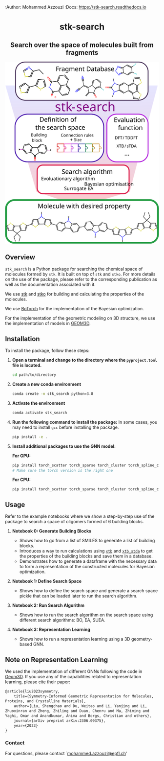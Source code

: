:Author: Mohammed Azzouzi
:Docs: https://stk-search.readthedocs.io


<div align="center">
  <h1>stk-search</h1>
  <h2>Search over the space of molecules built from fragments</h2>
</div>

<p align="center">
  <img src="./overview.svg" alt="Overview Image" />
</p>

## Overview

`stk_search` is a Python package for searching the chemical space of molecules formed by `stk`. It is built on top of `stk` and `stko`. For more details on the use of the package, please refer to the corresponding publication as well as the documentation associated with it.

We use [stk](https://github.com/lukasturcani/stk) and [stko](https://github.com/JelfsMaterialsGroup/stko) for building and calculating the properties of the molecules.

We use [BoTorch](https://botorch.org/) for the implementation of the Bayesian optimization.

For the implementation of the geometric modeling on 3D structure, we use the implementation of models in [GEOM3D](https://github.com/chao1224/Geom3D).

## Installation

To install the package, follow these steps:

1. **Open a terminal and change to the directory where the `pyproject.toml` file is located.**
    ```bash
    cd path/to/directory
    ```

2. **Create a new conda environment**
    ```bash
    conda create -n stk_search python=3.8
    ```

3. **Activate the environment**
    ```bash
    conda activate stk_search
    ```

4. **Run the following command to install the package:**
    In some cases, you may need to install `gcc` before installing the package.
    ```bash
    pip install -e .
    ```

5. **Install additional packages to use the GNN model:**

    **For GPU:**
    ```bash
    pip install torch_scatter torch_sparse torch_cluster torch_spline_conv -f https://data.pyg.org/whl/torch-2.3.0+cu121.html
    # Make sure the torch version is the right one
    ```

    **For CPU:**
    ```bash
    pip install torch_scatter torch_sparse torch_cluster torch_spline_conv -f https://data.pyg.org/whl/torch-2.3.0+cpu.html
    ```

## Usage

Refer to the example notebooks where we show a step-by-step use of the package to search a space of oligomers formed of 6 building blocks.

1. **Notebook 0: Generate Building Blocks**
    - Shows how to go from a list of SMILES to generate a list of building blocks.
    - Introduces a way to run calculations using [`xtb`](command:_github.copilot.openSymbolFromReferences?%5B%22%22%2C%5B%7B%22uri%22%3A%7B%22scheme%22%3A%22file%22%2C%22authority%22%3A%22%22%2C%22path%22%3A%22%2Fc%3A%2FUsers%2Fma11115%2FOneDrive%20-%20Imperial%20College%20London%2Fgithub_folder%2FSTK_search%2FREADME.md%22%2C%22query%22%3A%22%22%2C%22fragment%22%3A%22%22%7D%2C%22pos%22%3A%7B%22line%22%3A55%2C%22character%22%3A74%7D%7D%5D%2C%220faed8b2-e29e-4f60-b965-c22999e98b01%22%5D "Go to definition") and [`xtb_stda`](command:_github.copilot.openSymbolFromReferences?%5B%22%22%2C%5B%7B%22uri%22%3A%7B%22scheme%22%3A%22file%22%2C%22authority%22%3A%22%22%2C%22path%22%3A%22%2Fc%3A%2FUsers%2Fma11115%2FOneDrive%20-%20Imperial%20College%20London%2Fgithub_folder%2FSTK_search%2FREADME.md%22%2C%22query%22%3A%22%22%2C%22fragment%22%3A%22%22%7D%2C%22pos%22%3A%7B%22line%22%3A55%2C%22character%22%3A82%7D%7D%5D%2C%220faed8b2-e29e-4f60-b965-c22999e98b01%22%5D "Go to definition") to get the properties of the building blocks and save them in a database.
    - Demonstrates how to generate a dataframe with the necessary data to form a representation of the constructed molecules for Bayesian optimization.

2. **Notebook 1: Define Search Space**
    - Shows how to define the search space and generate a search space pickle that can be loaded later to run the search algorithm.

3. **Notebook 2: Run Search Algorithm**
    - Shows how to run the search algorithm on the search space using different search algorithms: BO, EA, SUEA.

4. **Notebook 3: Representation Learning**
    - Shows how to run a representation learning using a 3D geometry-based GNN.

## Note on Representation Learning

We used the implementation of different GNNs following the code in [Geom3D](https://github.com/chao1224/Geom3D/tree/main). If you use any of the capabilities related to representation learning, please cite their paper:


```
@article{liu2023symmetry,
    title={Symmetry-Informed Geometric Representation for Molecules, Proteins, and Crystalline Materials},
    author={Liu, Shengchao and Du, Weitao and Li, Yanjing and Li, Zhuoxinran and Zheng, Zhiling and Duan, Chenru and Ma, Zhiming and Yaghi, Omar and Anandkumar, Anima and Borgs, Christian and others},
    journal={arXiv preprint arXiv:2306.09375},
    year={2023}
}
```

### Contact

For questions, please contact `mohammed.azzouzi@epfl.ch'

